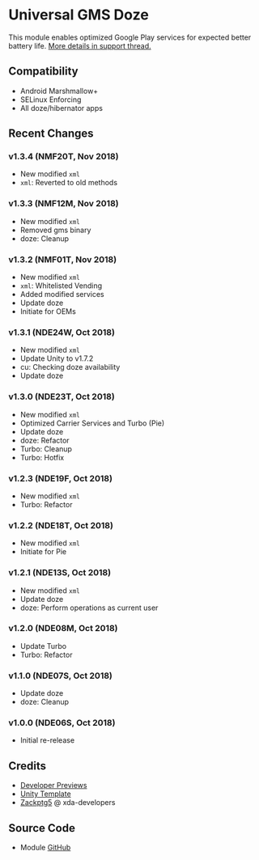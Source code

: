 # Universal GMS Doze
This module enables optimized Google Play services for expected better battery life. [More details in support thread.](https://forum.xda-developers.com/apps/magisk/module-universal-gms-doze-t3853710)

## Compatibility
- Android Marshmallow+
- SELinux Enforcing
- All doze/hibernator apps

## Recent Changes
### v1.3.4 (NMF20T, Nov 2018)
- New modified `xml`
- `xml`: Reverted to old methods

### v1.3.3 (NMF12M, Nov 2018)
- New modified `xml`
- Removed gms binary
- doze: Cleanup

### v1.3.2 (NMF01T, Nov 2018)
- New modified `xml`
- `xml`: Whitelisted Vending
- Added modified services
- Update doze
- Initiate for OEMs

### v1.3.1 (NDE24W, Oct 2018)
- New modified `xml`
- Update Unity to v1.7.2
- cu: Checking doze availability
- Update doze

### v1.3.0 (NDE23T, Oct 2018)
- New modified `xml`
- Optimized Carrier Services and Turbo (Pie)
- Update doze
- doze: Refactor
- Turbo: Cleanup
- Turbo: Hotfix

### v1.2.3 (NDE19F, Oct 2018)
- New modified `xml`
- Turbo: Refactor

### v1.2.2 (NDE18T, Oct 2018)
- New modified `xml`
- Initiate for Pie

### v1.2.1 (NDE13S, Oct 2018)
- New modified `xml`
- Update doze
- doze: Perform operations as current user

### v1.2.0 (NDE08M, Oct 2018)
- Update Turbo
- Turbo: Refactor

### v1.1.0 (NDE07S, Oct 2018)
- Update doze
- doze: Cleanup

### v1.0.0 (NDE06S, Oct 2018)
- Initial re-release

## Credits
- [Developer Previews](https://developer.android.com/topic/performance/power/)
- [Unity Template](https://github.com/Zackptg5/Unity)
- [Zackptg5](https://forum.xda-developers.com/member.php?u=6037748) @ xda-developers

## Source Code
- Module [GitHub](https://github.com/gloeyisk/UniversalGMSDoze)
